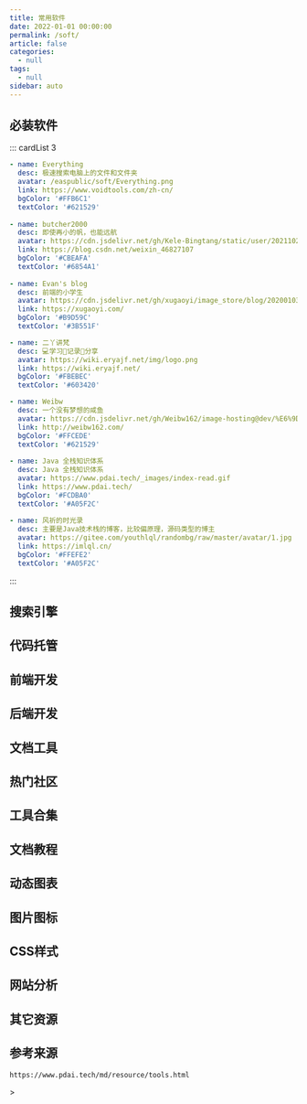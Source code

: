 ```yaml
---
title: 常用软件
date: 2022-01-01 00:00:00
permalink: /soft/
article: false
categories: 
  - null
tags: 
  - null
sidebar: auto
---
```





## 必装软件

::: cardList 3
```yaml
- name: Everything
  desc: 极速搜索电脑上的文件和文件夹
  avatar: /easpublic/soft/Everything.png
  link: https://www.voidtools.com/zh-cn/
  bgColor: '#FFB6C1'
  textColor: '#621529'  
  
- name: butcher2000
  desc: 即使再小的帆，也能远航
  avatar: https://cdn.jsdelivr.net/gh/Kele-Bingtang/static/user/20211029181901.png
  link: https://blog.csdn.net/weixin_46827107
  bgColor: '#CBEAFA'
  textColor: '#6854A1'
  
- name: Evan's blog
  desc: 前端的小学生
  avatar: https://cdn.jsdelivr.net/gh/xugaoyi/image_store/blog/20200103123203.jpg
  link: https://xugaoyi.com/
  bgColor: '#B9D59C'
  textColor: '#3B551F'

- name: 二丫讲梵
  desc: 💻学习📝记录🔗分享
  avatar: https://wiki.eryajf.net/img/logo.png
  link: https://wiki.eryajf.net/
  bgColor: '#FBEBEC'
  textColor: '#603420'

- name: Weibw
  desc: 一个没有梦想的咸鱼
  avatar: https://cdn.jsdelivr.net/gh/Weibw162/image-hosting@dev/%E6%9D%82%E5%BD%95/image.735febsv1zo0.webp
  link: http://weibw162.com/
  bgColor: '#FFCEDE'
  textColor: '#621529'
  
- name: Java 全栈知识体系
  desc: Java 全栈知识体系
  avatar: https://www.pdai.tech/_images/index-read.gif
  link: https://www.pdai.tech/
  bgColor: '#FCDBA0'
  textColor: '#A05F2C'
  
- name: 风祈的时光录
  desc: 主要是Java技术栈的博客，比较偏原理，源码类型的博主
  avatar: https://gitee.com/youthlql/randombg/raw/master/avatar/1.jpg
  link: https://imlql.cn/
  bgColor: '#FFEFE2'
  textColor: '#A05F2C'
```
:::

<!--如果您想互留友链，[点击前往](/friends/)-->

## 搜索引擎

<ClientOnly>
  <Card :cardData="cardData0" :cardListSize=3 carTitlColor="#000" carHoverColor="#000" />
</ClientOnly>


## 代码托管

<ClientOnly>
  <Card :cardData="cardData1" :cardListSize=3 carTitlColor="#000" carHoverColor="#000" />
</ClientOnly>

## 前端开发

<ClientOnly>
  <Card :cardData="cardData7_1" :cardListSize=3 carTitlColor="#000" carHoverColor="#000" />
</ClientOnly>

<ClientOnly>
  <Card :cardData="cardData7_2" :cardListSize=3 carTitlColor="#000" carHoverColor="#000" />
</ClientOnly>

<ClientOnly>
  <Card :cardData="cardData7_3" :cardListSize=3 carTitlColor="#000" carHoverColor="#000" />
</ClientOnly>

<ClientOnly>
  <Card :cardData="cardData7_4" :cardListSize=3 carTitlColor="#000" carHoverColor="#000" />
</ClientOnly>

<ClientOnly>
  <Card :cardData="cardData7_99" :cardListSize=3 carTitlColor="#000" carHoverColor="#000" />
</ClientOnly>

## 后端开发

<ClientOnly>
  <Card :cardData="cardData6" :cardListSize=3 carTitlColor="#000" carHoverColor="#000" />
</ClientOnly>

## 文档工具

<ClientOnly>
  <Card :cardData="cardData5" :cardListSize=3 carTitlColor="#000" carHoverColor="#000" />
</ClientOnly>

## 热门社区

<ClientOnly>
  <Card :cardData="cardData2" :cardListSize=3 carTitlColor="#000" carHoverColor="#000" />
</ClientOnly>

## 工具合集

<ClientOnly>
  <Card :cardData="cardData3" :cardListSize=3 carTitlColor="#000" carHoverColor="#000" />
</ClientOnly>

## 文档教程

<ClientOnly>
  <Card :cardData="cardData4" :cardListSize=3 carTitlColor="#000" carHoverColor="#000" />
</ClientOnly>

## 动态图表

<ClientOnly>
  <Card :cardData="cardData8" :cardListSize=3 carTitlColor="#000" carHoverColor="#000" />
</ClientOnly>

## 图片图标

<ClientOnly>
  <Card :cardData="cardData9" :cardListSize=3 carTitlColor="#000" carHoverColor="#000" />
</ClientOnly>

## CSS样式

<ClientOnly>
  <Card :cardData="cardData10" :cardListSize=3 carTitlColor="#000" carHoverColor="#000" />
</ClientOnly>

## 网站分析

<ClientOnly>
  <Card :cardData="cardData11" :cardListSize=3 carTitlColor="#000" carHoverColor="#000" />
</ClientOnly>

## 其它资源

<ClientOnly>
  <Card :cardData="cardData99" :cardListSize=4 carTitlColor="#000" carHoverColor="#000" />
</ClientOnly>

## 参考来源

`https://www.pdai.tech/md/resource/tools.html`





<script>
export default {
    data() {
    return {
      // 搜索引擎
      cardData0: [
        {
          id: '0',
          cardSrc: "http://www.baidu.com/",
          cardImgSrc: "https://cdn.jsdelivr.net/gh/Kele-Bingtang/static/img/tools/20220104224044.png",
          cardName: "百度",
          cardContent:
            "百度——全球最大的中文搜索引擎及最大的中文网站，全球领先的人工智能公司",
        },
        {
          cardSrc: "http://www.google.com/",
          cardImgSrc: "https://cdn.jsdelivr.net/gh/Kele-Bingtang/static/img/tools/20220104225539.png",
          cardName: "Google",
          cardContent:
            "全球最大的搜索引擎公司",
        },
        {
          cardSrc: "https://www.bing.com/",
          cardImgSrc: "https://cdn.jsdelivr.net/gh/Kele-Bingtang/static/img/tools/20220104224430.png",
          cardName: "Bing",
          cardContent:
            "微软公司推出的用以取代Live Search的搜索引擎",
        },
      ],
      // 代码托管
      cardData1: [
        {
          id: '1',
          cardSrc: "https://github.com/",
          cardImgSrc: "https://img0.baidu.com/it/u=2382900870,3325593570&fm=26&fmt=auto",
          cardName: "Github",
          cardContent:
            "GitHub是一个面向开源及私有软件项目的托管平台",
        },
        {
          cardSrc: "https://gitee.com/",
          cardImgSrc: "https://cdn.jsdelivr.net/gh/Kele-Bingtang/static/img/tools/20220104231432.png",
          cardName: "Gitee",
          cardContent:
            "开源中国旗下的代码托管平台：码云",
        },
        {
          cardSrc: "https://vercel.com/",
          cardImgSrc: "https://cdn.jsdelivr.net/gh/Kele-Bingtang/static/img/tools/20220105210701.png",
          cardName: "Vercel",
          cardContent:
            "Vercel 是前端框架和静态站点的平台，旨在与您的无头内容、商业或数据库集成",
        },
        {
          cardSrc: "https://coding.net/",
          cardImgSrc: "https://cdn.jsdelivr.net/gh/Kele-Bingtang/static/img/tools/20220104231517.png",
          cardName: "Coding",
          cardContent:
            "一站式 DevOps，提升研发效能",
        },
      ],
      // 热门社区
      cardData2: [
        {
          id: '2',
          cardSrc: "http://www.csdn.net/",
          cardImgSrc: "https://cdn.jsdelivr.net/gh/Kele-Bingtang/static/img/tools/20220104232713.png",
          cardName: "CDSN",
          cardContent:
            "中国专业IT社区CSDN",
        },
        {
          cardSrc: "http://www.cnblogs.com/",
          cardImgSrc: "https://cdn.jsdelivr.net/gh/Kele-Bingtang/static/img/tools/20220104232039.png",
          cardName: "博客园",
          cardContent:
            "开发者的网上家园",
        },
        {
          cardSrc: "https://www.oschina.net/",
          cardImgSrc: "https://cdn.jsdelivr.net/gh/Kele-Bingtang/static/img/tools/20220104232755.png",
          cardName: "OSChina",
          cardContent:
            "中国最大的开源技术社区",
        },
        {
          cardSrc: "https://segmentfault.com/",
          cardImgSrc: "https://cdn.jsdelivr.net/gh/Kele-Bingtang/static/img/tools/20220105210328.png",
          cardName: "饭否",
          cardContent:
            "中国领先的开发者技术社区",
        },
        {
          cardSrc: "https://juejin.im/",
          cardImgSrc: "https://cdn.jsdelivr.net/gh/Kele-Bingtang/static/img/tools/20220104233516.svg",
          cardName: "掘金",
          cardContent:
            "掘金是一个帮助开发者成长的社区，是一个面向互联网技术人的内容分享平台",
        },
        {
          cardSrc: "https://www.linuxidc.com/",
          cardImgSrc: "https://cdn.jsdelivr.net/gh/Kele-Bingtang/static/img/tools/20220104233249.png",
          cardName: "Linux公社",
          cardContent:
            "Linux系统门户网站",
        },
        {
          cardSrc: "https://www.ibm.com/developerworks/cn/",
          cardImgSrc: "https://cdn.jsdelivr.net/gh/Kele-Bingtang/static/img/tools/20220104233311.png",
          cardName: "IBM 开发者",
          cardContent:
            "IBM开发者社区",
        },
        {
          cardSrc: "https://www.jianshu.com/",
          cardImgSrc: "https://cdn.jsdelivr.net/gh/Kele-Bingtang/static/img/tools/20220111001422.png",
          cardName: "简书",
          cardContent:
            "简书是一个优质的创作社区,在这里,你可以任性地创作,一篇短文、一张照片、一首诗、一幅画……我们相信,每个人都是生活中的艺术家,有着无穷的创造力",
        },
        {
          cardSrc: "https://stackoverflow.com/",
          cardImgSrc: "https://cdn.jsdelivr.net/gh/Kele-Bingtang/static/img/tools/20220111001325.png",
          cardName: "stack overflow",
          cardContent:
            "Stack Overflow是最大、最值得信赖的在线社区，供开发人员学习、分享编程知识和建立职业生涯",
        },
        {
          cardSrc: "https://maliquankai.com/designnav/",
          cardImgSrc: "https://cdn.jsdelivr.net/gh/Kele-Bingtang/static/img/tools/20220111001711.png",
          cardName: "码力全开资源库",
          cardContent:
            "很全很强大，独立开发者/设计干货/优质利器/工具资源",
        },
        {
          cardSrc: "https://www.infoq.cn/topic/Front-end",
          cardImgSrc: "https://cdn.jsdelivr.net/gh/Kele-Bingtang/static/img/tools/20220111001811.png",
          cardName: "InfoQ",
          cardContent:
            "在新陈代谢旺盛的前端领域，帮助开发者把握前端未来的方向，关注科技企业的前端实践，在这里看到前端的远端",
        },
      ],
      // 工具合集
      cardData3: [
        {
          id: '3',
          cardSrc: "https://c.runoob.com/",
          cardImgSrc: "https://cdn.jsdelivr.net/gh/Kele-Bingtang/static/img/tools/20220104234003.png",
          cardName: "菜鸟工具",
          cardContent:
            "菜鸟教程提供的工具集",
        },
        {
          cardSrc: "https://tool.oschina.net/",
          cardImgSrc: "https://cdn.jsdelivr.net/gh/Kele-Bingtang/static/img/tools/20220104232755.png",
          cardName: "工具",
          cardContent:
            "开源中国在线工具",
        },
        {
          cardSrc: "https://tool.lu//",
          cardImgSrc: "https://cdn.jsdelivr.net/gh/Kele-Bingtang/static/img/tools/20220104234610.png",
          cardName: "Tool工具箱",
          cardContent:
            "程序员的工具箱",
        },
        {
          cardSrc: "http://tools.jb51.net/",
          cardImgSrc: "https://cdn.jsdelivr.net/gh/Kele-Bingtang/static/img/tools/20220104234502.png",
          cardName: "脚本之家",
          cardContent:
            "脚本之家旗下的工具箱",
        },
        {
          cardSrc: "https://123.w3cschool.cn/webtools/",
          cardImgSrc: "https://cdn.jsdelivr.net/gh/Kele-Bingtang/static/img/tools/20220104234731.png",
          cardName: "W3Cschool",
          cardContent:
            "W3Cschool旗下的工具箱",
        },
        {
          cardSrc: "https://gitee.com/explore/all/",
          cardImgSrc: "https://cdn.jsdelivr.net/gh/Kele-Bingtang/static/img/tools/20220104231432.png",
          cardName: "Gitee开源",
          cardContent:
            "Gitee 开源项目推荐列表",
        },
        {
          cardSrc: "https://cloudconvert.com/",
          cardImgSrc: "https://cdn.jsdelivr.net/gh/Kele-Bingtang/static/img/tools/20220104234641.png",
          cardName: "云转换",
          cardContent:
            "在线转化压缩包、字体、图片、视频、电子书",
        },
      ],
      // 文档教程
      cardData4: [
        {
          id: '4',
          cardSrc: "https://www.runoob.com/",
          cardImgSrc: "https://cdn.jsdelivr.net/gh/Kele-Bingtang/static/img/tools/20220104234903.png",
          cardName: "菜鸟教程",
          cardContent:
            "菜鸟教程集合",
        },
        {
          cardSrc: "https://www.w3cschool.cn/tutorial/",
          cardImgSrc: "https://cdn.jsdelivr.net/gh/Kele-Bingtang/static/img/tools/20220104234912.png",
          cardName: "w3cschool",
          cardContent:
            "w3cschool主要为初学者技术的人员提供在线学习教程和日常技术资料查询服务",
        },
        {
          cardSrc: "https://www.w3school.com.cn/",
          cardImgSrc: "https://cdn.jsdelivr.net/gh/Kele-Bingtang/static/img/tools/20220104234958.png",
          cardName: "w3cschool",
          cardContent:
            "W3School 是因特网上最大的 WEB 开发者资源，其中包括全面的教程、完善的参考手册以及庞大的代码库",
        },
        {
          cardSrc: "https://developer.mozilla.org/zh-CN/docs/Learn/",
          cardImgSrc: "https://cdn.jsdelivr.net/gh/Kele-Bingtang/static/img/tools/20220104235346.png",
          cardName: "MDN",
          cardContent:
            "源于开发者，服务开发者",
        },
        {
          cardSrc: "https://www.javatpoint.com/",
          cardImgSrc: "https://cdn.jsdelivr.net/gh/Kele-Bingtang/static/img/tools/20220104235316.png",
          cardName: "JavaPoint",
          cardContent:
            "The Best Portal to Learn Technologies",
        },
      ],
      // 文档工具
      cardData5: [
        {
          id: '5',
          cardSrc: "https://vuepress.vuejs.org/zh/",
          cardImgSrc: "https://cdn.jsdelivr.net/gh/Kele-Bingtang/static/img/tools/20220105000146.png",
          cardName: "VuePress",
          cardContent:
            "Vue 驱动的静态网站生成器, 本项目就是使用VuePress开发的",
        },
        {
          cardSrc: "https://doc.xugaoyi.com/",
          cardImgSrc: "https://cdn.jsdelivr.net/gh/xugaoyi/image_store/blog/20200409124835.png",
          cardName: "vuepress-theme-vdoing",
          cardContent:
            "🚀一款简洁高效的 VuePress 知识管理&博客 主题",
        },
        {
          cardSrc: "https://hexo.io/zh-cn/",
          cardImgSrc: "https://d33wubrfki0l68.cloudfront.net/6657ba50e702d84afb32fe846bed54fba1a77add/827ae/logo.svg",
          cardName: "Hexo",
          cardContent:
            "快速、简洁且高效的博客框架",
        },
        {
          cardSrc: "https://www.yuque.com/",
          cardImgSrc: "https://cdn.jsdelivr.net/gh/Kele-Bingtang/static/img/tools/20220105213419.png",
          cardName: "语雀",
          cardContent:
            "新一代云端知识库，个人笔记与知识创作，团队协同与知识沉淀",
        },
        {
          cardSrc: "https://www.gitbook.com/",
          cardImgSrc: "https://cdn.jsdelivr.net/gh/Kele-Bingtang/static/img/tools/20220105000040.png",
          cardName: "Gitbook",
          cardContent:
            "一个先进可定制的文档格式工具",
        },
        {
          cardSrc: "https://docsify.js.org/#/zh-cn/",
          cardImgSrc: "https://cdn.jsdelivr.net/gh/Kele-Bingtang/static/img/tools/20220105000115.png",
          cardName: "Docsify",
          cardContent:
            "一个神奇的文档网站生成工具",
        },
      ],
      // 后端开发
      cardData6: [
        {
          id: '6',
          cardSrc: "https://spring.io/projects/spring-boot/",
          cardImgSrc: "https://cdn.jsdelivr.net/gh/Kele-Bingtang/static/img/tools/20220105000450.png",
          cardName: "Spring",
          cardContent:
            "Spring框架是一个开放源代码的J2EE应用程序框架",
        },
        {
          cardSrc: "https://mybatis.org/mybatis-3/zh/index.html",
          cardImgSrc: "https://cdn.jsdelivr.net/gh/Kele-Bingtang/static/img/tools/20220105000812.png",
          cardName: "MyBatis",
          cardContent:
            "MyBatis 是一款优秀的持久层框架，它支持定制化 SQL、存储过程以及高级映射",
        },
        {
          cardSrc: "https://mybatis.plus/",
          cardImgSrc: "https://cdn.jsdelivr.net/gh/Kele-Bingtang/static/img/tools/20220105000613.png",
          cardName: "MyBatis Plus",
          cardContent:
            "MyBatis 的增强工具，在 MyBatis 的基础上只做增强不做改变，为简化开发、提高效率而生",
        },
        {
          cardSrc: "https://mvnrepository.com/",
          cardImgSrc: "https://cdn.jsdelivr.net/gh/Kele-Bingtang/static/img/tools/20220105000653.png",
          cardName: "Maven",
          cardContent:
            "Maven 仓库检索, 非常常用",
        },
        {
          cardSrc: "https://docs.gradle.org/current/userguide/userguide.html",
          cardImgSrc: "https://cdn.jsdelivr.net/gh/Kele-Bingtang/static/img/tools/20220105000729.png",
          cardName: "Gradle",
          cardContent:
            "基于Apache Ant和Apache Maven概念的项目自动化构建开源工具",
        },
      ],
      // 前端开发
      // Vue UI
      cardData7_1: [
        {
          id: '7_1',
          title: 'Vue & UI',
          cardSrc: "https://cn.vuejs.org/",
          cardImgSrc: "https://cdn.jsdelivr.net/gh/Kele-Bingtang/static/img/tools/20220105001047.png",
          cardName: "Vue",
          cardContent:
            "渐进式 JavaScript 框架",
        },
        {
          cardSrc: "https://element.eleme.cn/#/zh-CN/",
          cardImgSrc: "https://cdn.jsdelivr.net/gh/Kele-Bingtang/static/img/tools/20220105001602.png",
          cardName: "Element-UI",
          cardContent:
            "Element，一套为开发者、设计师和产品经理准备的基于 Vue 的桌面端组件库",
        },
        {
          cardSrc: "https://next.antdv.com/docs/vue/introduce-cn/",
          cardImgSrc: "https://cdn.jsdelivr.net/gh/Kele-Bingtang/static/img/tools/20220105223748.svg",
          cardName: "Ant Design Vue",
          cardContent:
            "Vue UI 之 Ant Design Vue，蚂蚁金服的 Vue 框架",
        },
        {
          cardSrc: "https://www.iviewui.com/",
          cardImgSrc: "https://cdn.jsdelivr.net/gh/Kele-Bingtang/static/img/tools/20220105001656.png",
          cardName: "View UI",
          cardContent:
            "View UI 是一套基于 Vue.js 的高质量UI 组件库",
        },
        {
          cardSrc: "https://youzan.github.io/vant/#/zh-CN/",
          cardImgSrc: "https://img01.yzcdn.cn/vant/logo.png",
          cardName: "Vant",
          cardContent:
            "轻量、可靠的移动端 Vue 组件库",
        },
      ],
      // React UI
      cardData7_2: [
        {
          id: '7_2',
          title: 'React & UI',
          cardSrc: "https://react.docschina.org/",
          cardImgSrc: "https://cdn.jsdelivr.net/gh/Kele-Bingtang/static/img/tools/20220105001206.png",
          cardName: "React",
          cardContent:
            "用于构建用户界面的 JavaScript 库",
        },
        {
          cardSrc: "https://ant.design/index-cn",
          cardImgSrc: "https://cdn.jsdelivr.net/gh/Kele-Bingtang/static/img/tools/20220105223748.svg",
          cardName: "Ant Design",
          cardContent:
            "React 开箱即用的中台前端/设计解决方案",
        },
        {
          cardSrc: "https://react-bootstrap.github.io/",
          cardImgSrc: "https://cdn.jsdelivr.net/gh/Kele-Bingtang/static/img/tools/20220105224229.png",
          cardName: "Ant Design Vue",
          cardContent:
            "最流行的前端框架 bootstrap，为 React 适配",
        },
        {
          cardSrc: "https://mui.com/",
          cardImgSrc: "https://cdn.jsdelivr.net/gh/Kele-Bingtang/static/img/tools/20220105224500.png",
          cardName: "MATERIAL-UI",
          cardContent:
            "View UI 是一套基于 Vue.js 的高质量UI 组件库",
        },
        {
          cardSrc: "https://youzan.github.io/vant/#/zh-CN/",
          cardImgSrc: "https://img01.yzcdn.cn/vant/logo.png",
          cardName: "Vant",
          cardContent:
            "轻量、可靠的移动端 Vue 组件库",
        },
      ],
      // React UI
      cardData7_3: [
        {
          id: '7_3',
          title: '效果组件',
          cardSrc: "https://animate.style/",
          cardImgSrc: "https://cdn.jsdelivr.net/gh/Kele-Bingtang/static/img/tools/20220105233408.png",
          cardName: "Animate.css",
          cardContent:
            "动画库",
        },
        {
          cardSrc: "https://www.swiper.com.cn/",
          cardImgSrc: "https://cdn.jsdelivr.net/gh/Kele-Bingtang/static/img/tools/20220105233615.png",
          cardName: "Swiper",
          cardContent:
            "轮播组件",
        },
        {
          cardSrc: "http://www.mescroll.com/",
          cardImgSrc: "https://cdn.jsdelivr.net/gh/Kele-Bingtang/static/img/tools/20220105233730.png",
          cardName: "mescroll",
          cardContent:
            "下拉刷新和上拉加载框架-基于原生JS",
        },
      ],
      // 工具类
      cardData7_4: [
        {
          id: '7_4',
          title: '工具类',
          cardSrc: "https://www.lodashjs.com/",
          cardImgSrc: "https://www.lodashjs.com/img/lodash.png",
          cardName: "Lodash",
          cardContent:
            "Lodash 是一个一致性、模块化、高性能的 JavaScript 实用工具库",
        },
        {
          cardSrc: "https://dayjs.fenxianglu.cn/",
          cardImgSrc: "https://cdn.jsdelivr.net/gh/Kele-Bingtang/static/img/tools/20220110235754.png",
          cardName: "Day.js",
          cardContent:
            "Day.js是一个极简的JavaScript库，可以为现代浏览器解析、验证、操作和显示日期和时间",
        },
        {
          cardSrc: "https://github.com/hustcc/timeago.js",
          cardImgSrc: "https://cdn.jsdelivr.net/gh/Kele-Bingtang/static/img/tools/20220111000119.png",
          cardName: "Timeago.js",
          cardContent:
            "相对时间，如N小时前",
        },
        {
          cardSrc: "https://echarts.apache.org/zh/index.html",
          cardImgSrc: "https://cdn.jsdelivr.net/gh/apache/echarts-website@asf-site/zh/images/logo.png?_v_=20200710_1",
          cardName: "Apache ECharts",
          cardContent:
            "一个基于 JavaScript 的开源可视化图表库",
        },
        {
          cardSrc: "https://pandao.github.io/editor.md/",
          cardImgSrc: "https://cdn.jsdelivr.net/gh/Kele-Bingtang/static/img/tools/20220111000050.png",
          cardName: "Meditor.md",
          cardContent:
            "开源在线 Markdown 编辑器",
        },
        {
          cardSrc: "https://github.com/validatorjs/validator.js",
          cardImgSrc: "https://cdn.jsdelivr.net/gh/Kele-Bingtang/static/img/tools/20220111000249.png",
          cardName: "validator.js",
          cardContent:
            "表单验证库",
        },
      ],
      // 其他
      cardData7_99: [
        {
          id: '7_99',
          title: '其他',
          cardSrc: "https://www.bootcss.com/",
          cardImgSrc: "https://cdn.jsdelivr.net/gh/Kele-Bingtang/static/img/tools/20220105000409.png",
          cardName: "BootStrap",
          cardContent:
            "简洁、直观、强悍的前端开发框架，让web开发更迅速、简单",
        },
        {
          cardSrc: "https://www.npmjs.cn/",
          cardImgSrc: "https://cdn.jsdelivr.net/gh/Kele-Bingtang/static/img/tools/20220105001006.png",
          cardName: "NPM",
          cardContent:
            "NodeJS 包管理文档",
        },
        {
          cardSrc: "https://www.angularjs.net.cn/",
          cardImgSrc: "https://cdn.jsdelivr.net/gh/Kele-Bingtang/static/img/tools/20220105001414.png",
          cardName: "AngularJS",
          cardContent:
            "AngularJS是一款优秀的前端JS框架",
        },
        {
          cardSrc: "https://electronjs.org/",
          cardImgSrc: "https://cdn.jsdelivr.net/gh/Kele-Bingtang/static/img/tools/20220105001728.png",
          cardName: "Electron",
          cardContent:
            "Electron 是一个赋力前端进行跨平台开发的框架,让开发人员使用 JavaScript, HTML 和 CSS 等前端技术构建跨平台的桌面应用",
        },
        {
          cardSrc: "https://caniuse.com/",
          cardImgSrc: "https://cdn.jsdelivr.net/gh/Kele-Bingtang/static/img/tools/20220105001759.png",
          cardName: "can i use",
          cardContent:
            "前端常用网站了,查看不同属性和方法的兼容性",
        },
      ],
      // 动态图表
      cardData8: [
        {
          id: '8',
          cardSrc: "https://www.echartsjs.com/examples/zh/index.html",
          cardImgSrc: "https://cdn.jsdelivr.net/gh/Kele-Bingtang/static/img/tools/20220105014053.png",
          cardName: "Echarts",
          cardContent:
            "百度开发的可定制的数据可视化图表, 已经捐给Apache",
        },
        {
          cardSrc: "https://antv.vision/zh",
          cardImgSrc: "https://cdn.jsdelivr.net/gh/Kele-Bingtang/static/img/tools/20220105014146.png",
          cardName: "AntV",
          cardContent:
            "蚂蚁金服全新一代数据可视化解决方案，致力于提供一套简单方便、专业可靠、无限可能的数据可视化最佳实践",
        },
        {
          cardSrc: "https://d3js.org/",
          cardImgSrc: "https://cdn.jsdelivr.net/gh/Kele-Bingtang/static/img/tools/20220105014223.png",
          cardName: "D3",
          cardContent:
            "用动态图形显示数据的JavaScript库",
        },
        {
          cardSrc: "https://threejs.org/",
          cardImgSrc: "https://cdn.jsdelivr.net/gh/Kele-Bingtang/static/img/tools/20220105014307.png",
          cardName: "ThreeJs",
          cardContent:
            "运行在浏览器中的3D 引擎",
        },
        {
          cardSrc: "https://www.highcharts.com/",
          cardImgSrc: "https://cdn.jsdelivr.net/gh/Kele-Bingtang/static/img/tools/20220105014337.png",
          cardName: "HighCharts",
          cardContent:
            "兼容 IE6+、支持移动端、图表类型丰富的HTML5交互性图表库",
        },
        {
          cardSrc: "https://www.chartjs.org/",
          cardImgSrc: "https://cdn.jsdelivr.net/gh/Kele-Bingtang/static/img/tools/20220105014412.png",
          cardName: "ChartJs",
          cardContent:
            "基于 HTML5 的 JavaScript 图表库",
        },
        {
          cardSrc: "http://www.flotcharts.org/",
          cardImgSrc: "https://cdn.jsdelivr.net/gh/Kele-Bingtang/static/img/tools/20220105014448.png",
          cardName: "FlotCharts",
          cardContent:
            "基于jQuery的Charts，Grafana就是用的它",
        },
      ],
      // 图片图标
      cardData9: [
        {
          id: '9',
          cardSrc: "http://fontawesome.dashgame.com/",
          cardImgSrc: "https://cdn.jsdelivr.net/gh/Kele-Bingtang/static/img/tools/20220105014740.png",
          cardName: "fonta Wesome",
          cardContent:
            "完美的图标字体库",
        },
        {
          cardSrc: "https://squoosh.app/",
          cardImgSrc: "https://cdn.jsdelivr.net/gh/Kele-Bingtang/static/img/tools/20220105014911.png",
          cardName: "Squoosh",
          cardContent:
            "谷歌出品在线免费图片压缩工具神器",
        },
        {
          cardSrc: "http://zhitu.isux.us/",
          cardImgSrc: "https://cdn.jsdelivr.net/gh/Kele-Bingtang/static/img/tools/20220105014955.png",
          cardName: "智图",
          cardContent:
            "腾讯出品，在线图片压缩，支持转成 webP 处理静态图片时候很好用",
        },
        {
          cardSrc: "https://www.picdiet.com/zh-cn",
          cardImgSrc: "https://cdn.jsdelivr.net/gh/Kele-Bingtang/static/img/tools/20220105015040.png",
          cardName: "Picdiet",
          cardContent:
            "Picdiet是一款在线批量压缩图片神器，它不需要后端服务器或者API的支持，仅通过你的浏览器来压缩图片大小，这意味着它压缩图片极快并且不会导致隐私或敏感图片泄漏",
        },
        {
          cardSrc: "http://www.aigei.com/bgremover/",
          cardImgSrc: "https://cdn.jsdelivr.net/gh/Kele-Bingtang/static/img/tools/20220105015116.png",
          cardName: "Bgremover",
          cardContent:
            "在线图片去底工具",
        },
        {
          cardSrc: "https://www.photopea.com/",
          cardImgSrc: "https://cdn.jsdelivr.net/gh/Kele-Bingtang/static/img/tools/20220105015154.png",
          cardName: "Photopea",
          cardContent:
            "网页版本 Photoshop，非常强大",
        },
        {
          cardSrc: "https://www.iconfont.cn/",
          cardImgSrc: "https://cdn.jsdelivr.net/gh/Kele-Bingtang/static/img/tools/20220105015248.png",
          cardName: "Iconfont",
          cardContent:
            "阿里妈妈MUX倾力打造的矢量图标管理、交流平台。设计师将图标上传到Iconfont平台，用户可以自定义下载多种格式的icon，平台也可将图标转换为字体，便于前端工程师自由调整与调用",
        },
        {
          cardSrc: "http://cssicon.space/",
          cardImgSrc: "https://cdn.jsdelivr.net/gh/Kele-Bingtang/static/img/tools/20220105015322.png",
          cardName: "Css Icon",
          cardContent:
            "所有的 icon 都是纯 css 画的 缺点：icon 不够多",
        },
      ],
      // CSS样式
      cardData10: [
        {
          id: '10',
          cardSrc: "http://sass.bootcss.com/",
          cardImgSrc: "https://cdn.jsdelivr.net/gh/Kele-Bingtang/static/img/tools/20220105015622.png",
          cardName: "SAAS",
          cardContent:
            "Sass 是成熟、稳定、强大的 CSS 扩展语言",
        },
        {
          cardSrc: "https://stylus.bootcss.com/",
          cardImgSrc: "https://cdn.jsdelivr.net/gh/Kele-Bingtang/static/img/tools/20220105015650.png",
          cardName: "Stylus",
          cardContent:
            "富于表现力、动态的、健壮的 CSS",
        },
        {
          cardSrc: "https://less.bootcss.com/",
          cardImgSrc: "https://cdn.jsdelivr.net/gh/Kele-Bingtang/static/img/tools/20220105015753.png",
          cardName: "Less",
          cardContent:
            "给 CSS 加点料",
        },
        {
          cardSrc: "http://apps.eky.hk/css-triangle-generator/",
          cardImgSrc: "https://cdn.jsdelivr.net/gh/Kele-Bingtang/static/img/tools/20220105015906.png",
          cardName: "CSS riangle",
          cardContent:
            "帮你快速用 css 做出三角形",
        },
        {
          cardSrc: "http://www.cssarrowplease.com/",
          cardImgSrc: "https://cdn.jsdelivr.net/gh/Kele-Bingtang/static/img/tools/20220105015951.png",
          cardName: "CSS Arrow",
          cardContent:
            "帮你做对话框三角的",
        },
        {
          cardSrc: "hhttps://bennettfeely.com/image-effects/",
          cardImgSrc: "https://cdn.jsdelivr.net/gh/Kele-Bingtang/static/img/tools/20220105020027.png",
          cardName: "CSS Effects",
          cardContent:
            "图片CSS样式控制",
        },
        {
          cardSrc: "https://app.zeplin.io/",
          cardImgSrc: "https://cdn.jsdelivr.net/gh/Kele-Bingtang/static/img/tools/20220105020107.png",
          cardName: "zeplin",
          cardContent:
            "前端和设计师神器，有标注、Style Guide、版本管理、简单的团队协作，重点是前端不用写css 了，复制就可以了",
        },
        {
          cardSrc: "hhttp://bennettfeely.com/clippy/",
          cardImgSrc: "https://cdn.jsdelivr.net/gh/Kele-Bingtang/static/img/tools/20220105020107.png",
          cardName: "clippy",
          cardContent:
            "在线帮你使用 css clip-path 做出各种形状的图形",
        },
      ],
      // 网站分析
      cardData11: [
        {
          id: '11',
          cardSrc: "https://tongji.baidu.com/",
          cardImgSrc: "https://cdn.jsdelivr.net/gh/Kele-Bingtang/static/img/tools/20220104224044.png",
          cardName: "百度统计",
          cardContent:
            "基于百度大数据能力,实现全域数据自动化采集、融合多种模型算法,赋能企业深入分析洞察用户行为,以驱动用户运营策略优化、产品用户体验提升及全渠道归因最大化转化效果",
        },
        {
          cardSrc: "https://ziyuan.baidu.com/",
          cardImgSrc: "https://cdn.jsdelivr.net/gh/Kele-Bingtang/static/img/tools/20220104224044.png",
          cardName: "百度资源",
          cardContent:
            "百度搜索面向合作伙伴的官方平台，为开发者、内容创作者、站点管理者等伙伴，提供优化工具、数据、课程、Q&A等服务，助力资源进入搜索，同时提供搜索项目合作机会，让优质资源脱颖而出",
        },
        {
          cardSrc: "https://developers.google.cn/analytics/",
          cardImgSrc: "https://cdn.jsdelivr.net/gh/Kele-Bingtang/static/img/tools/20220105214915.svg",
          cardName: "谷歌分析",
          cardContent:
            "收集、配置并分析您的数据,助力您覆盖最理想的受众群体",
        },
        {
          cardSrc: "https://www.aicesu.cn/",
          cardImgSrc: "https://cdn.jsdelivr.net/gh/Kele-Bingtang/static/img/tools/20220105214633.png",
          cardName: "爱测速",
          cardContent:
            "谷歌网站测速 PageSpeed Insights - Google网页性能优化测试，全面分析提升网页加载速度与网站测试评分",
        },
        {
          cardSrc: "https://www.boce.com/",
          cardImgSrc: "https://cdn.jsdelivr.net/gh/Kele-Bingtang/static/img/tools/20220105215329.svg",
          cardName: "BOCE",
          cardContent:
            "拨测-免费的域名检测工具网-网站测速-ping检测-域名污染-域名被墙-dns查询-IPv6网站测试-路由跟踪查询-劫持检测",
        },
      ],
      // 其它资源
      cardData99: [
        {
          id: '99',
          cardSrc: "https://github.com/fkling/astexplorer/",
          cardImgSrc: "https://cdn.jsdelivr.net/gh/Kele-Bingtang/static/img/tools/20220105020107.png",
          cardName: "astexplorer",
          cardContent: "一个在线 ast 生成器",
        },
        {
          cardSrc: "https://30secondsofcode.org/",
          cardImgSrc: "https://cdn.jsdelivr.net/gh/Kele-Bingtang/static/img/tools/20220105020107.png",
          cardName: "30 seconds of code",
          cardContent:
            "收集了许多有用的代码小片段",
        },
        {
          cardSrc: "https://jex.im/regulex/",
          cardImgSrc: "https://cdn.jsdelivr.net/gh/Kele-Bingtang/static/img/tools/20220105020107.png",
          cardName: "jex",
          cardContent:
            "正则可视化网站，配合上面的 Regular Expressions，写正则方便很多",
        },
        {
          cardSrc: "https://jsfiddle.net/",
          cardImgSrc: "https://cdn.jsdelivr.net/gh/Kele-Bingtang/static/img/tools/20220105020107.png",
          cardName: "jsfiddle",
          cardContent:
            "在线运行代码网站 很不错，可惜要翻墙",
        },
        {
          cardSrc: "https://codepan.net/",
          cardImgSrc: "https://cdn.jsdelivr.net/gh/Kele-Bingtang/static/img/tools/20220105020107.png",
          cardName: "codepan",
          cardContent:
            "在线运行代码网站 不用翻墙，可以自己部署",
        },
        {
          cardSrc: "https://fiddle.md/",
          cardImgSrc: "https://cdn.jsdelivr.net/gh/Kele-Bingtang/static/img/tools/20220105020107.png",
          cardName: "fiddle.md",
          cardContent:
            "一个方便的在线共享 markdown 在线笔试题一般都用这个",
        },
        {
          cardSrc: "https://www.jsdelivr.com/",
          cardImgSrc: "https://cdn.jsdelivr.net/gh/Kele-Bingtang/static/img/tools/20220105020107.png",
          cardName: "jsdelivr",
          cardContent:
            "cdn 服务",
        },
        {
          cardSrc: "https://unpkg.com/",
          cardImgSrc: "https://cdn.jsdelivr.net/gh/Kele-Bingtang/static/img/tools/20220105020107.png",
          cardName: "unpkg",
          cardContent:
            "常用的 cdn 服务",
        },
        {
          cardSrc: "https://coderpad.io/",
          cardImgSrc: "https://cdn.jsdelivr.net/gh/Kele-Bingtang/static/img/tools/20220105020107.png",
          cardName: "coderpad",
          cardContent:
            "远程面试的神器，可以让面试者远程写代码 不过需要翻墙",
        },
        {
          cardSrc: "http://www.icode.live/",
          cardImgSrc: "https://cdn.jsdelivr.net/gh/Kele-Bingtang/static/img/tools/20220105020107.png",
          cardName: "icode",
          cardContent:
            "有赞团队出品的 coderpad 可以互补，它不需要翻墙",
        },
        {
          cardSrc: "https://www.codeadvice.io/",
          cardImgSrc: "https://cdn.jsdelivr.net/gh/Kele-Bingtang/static/img/tools/20220105020107.png",
          cardName: "codeadvice",
          cardContent:
            "又一个让面试者远程写代码的网址",
        },
        {
          cardSrc: "https://snipper.io/",
          cardImgSrc: "https://cdn.jsdelivr.net/gh/Kele-Bingtang/static/img/tools/20220105020107.png",
          cardName: "snipper",
          cardContent:
            "一个代码协同的网站。你新建一个代码片段，然后把网址分享给其他人，就可以看到他们的实时编辑",
        },
        {
          cardSrc: "https://codesandbox.io/",
          cardImgSrc: "https://cdn.jsdelivr.net/gh/Kele-Bingtang/static/img/tools/20220105020107.png",
          cardName: "codesandbox",
          cardContent:
            "一个可以在线编辑且提供在线 demo 的网站 支持 vue react angular 多种框架 神器",
        },
        {
          cardSrc: "https://tympanus.net/codrops/",
          cardImgSrc: "https://cdn.jsdelivr.net/gh/Kele-Bingtang/static/img/tools/20220105020107.png",
          cardName: "codrops",
          cardContent:
            "上面的交互都非常酷炫",
        },
        {
          cardSrc: "https://bestofjs.org/",
          cardImgSrc: "https://cdn.jsdelivr.net/gh/Kele-Bingtang/static/img/tools/20220105020107.png",
          cardName: "bestofjs",
          cardContent:
            "查看一个项目增长经历，Star 数变化的网站，辅助你判断这个库的质量 ",
        },

      ],
    };
  },
}
</script>>
